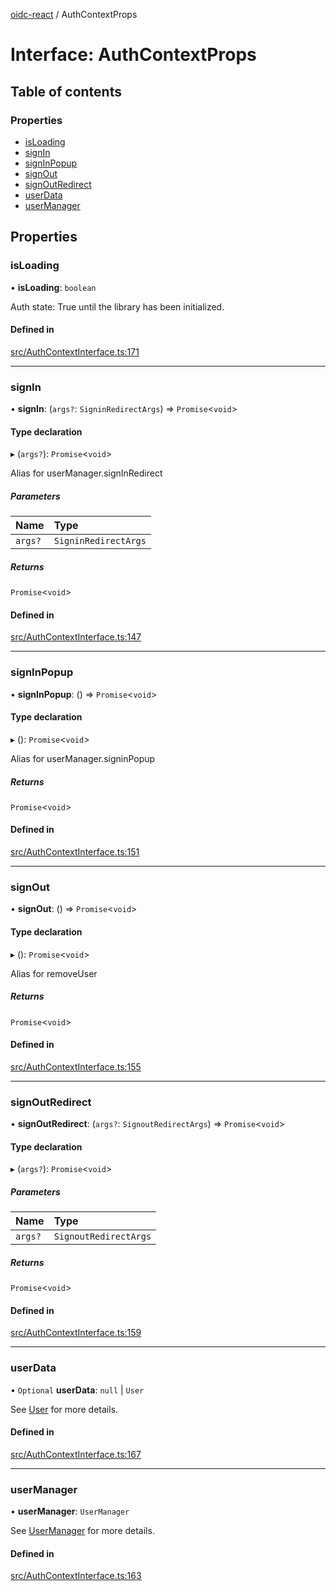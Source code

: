 [oidc-react](../README.md) / AuthContextProps

# Interface: AuthContextProps

## Table of contents

### Properties

- [isLoading](AuthContextProps.md#isloading)
- [signIn](AuthContextProps.md#signin)
- [signInPopup](AuthContextProps.md#signinpopup)
- [signOut](AuthContextProps.md#signout)
- [signOutRedirect](AuthContextProps.md#signoutredirect)
- [userData](AuthContextProps.md#userdata)
- [userManager](AuthContextProps.md#usermanager)

## Properties

### isLoading

• **isLoading**: `boolean`

Auth state: True until the library has been initialized.

#### Defined in

[src/AuthContextInterface.ts:171](https://github.com/bjerkio/oidc-react/blob/main/src/AuthContextInterface.ts#L171)

___

### signIn

• **signIn**: (`args?`: `SigninRedirectArgs`) => `Promise`<`void`\>

#### Type declaration

▸ (`args?`): `Promise`<`void`\>

Alias for userManager.signInRedirect

##### Parameters

| Name | Type |
| :------ | :------ |
| `args?` | `SigninRedirectArgs` |

##### Returns

`Promise`<`void`\>

#### Defined in

[src/AuthContextInterface.ts:147](https://github.com/bjerkio/oidc-react/blob/main/src/AuthContextInterface.ts#L147)

___

### signInPopup

• **signInPopup**: () => `Promise`<`void`\>

#### Type declaration

▸ (): `Promise`<`void`\>

Alias for userManager.signinPopup

##### Returns

`Promise`<`void`\>

#### Defined in

[src/AuthContextInterface.ts:151](https://github.com/bjerkio/oidc-react/blob/main/src/AuthContextInterface.ts#L151)

___

### signOut

• **signOut**: () => `Promise`<`void`\>

#### Type declaration

▸ (): `Promise`<`void`\>

Alias for removeUser

##### Returns

`Promise`<`void`\>

#### Defined in

[src/AuthContextInterface.ts:155](https://github.com/bjerkio/oidc-react/blob/main/src/AuthContextInterface.ts#L155)

___

### signOutRedirect

• **signOutRedirect**: (`args?`: `SignoutRedirectArgs`) => `Promise`<`void`\>

#### Type declaration

▸ (`args?`): `Promise`<`void`\>

##### Parameters

| Name | Type |
| :------ | :------ |
| `args?` | `SignoutRedirectArgs` |

##### Returns

`Promise`<`void`\>

#### Defined in

[src/AuthContextInterface.ts:159](https://github.com/bjerkio/oidc-react/blob/main/src/AuthContextInterface.ts#L159)

___

### userData

• `Optional` **userData**: ``null`` \| `User`

See [User](https://authts.github.io/oidc-client-ts/classes/User.html) for more details.

#### Defined in

[src/AuthContextInterface.ts:167](https://github.com/bjerkio/oidc-react/blob/main/src/AuthContextInterface.ts#L167)

___

### userManager

• **userManager**: `UserManager`

See [UserManager](https://authts.github.io/oidc-client-ts/classes/UserManager.html) for more details.

#### Defined in

[src/AuthContextInterface.ts:163](https://github.com/bjerkio/oidc-react/blob/main/src/AuthContextInterface.ts#L163)
